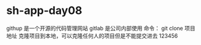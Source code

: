 # sh-app-day08
githup 是一个开源的代码管理网站
gitlab 是公司内部使用
命令： 
  git clone 项目地址  克隆项目到本地，可以克隆任何人的项目但是不能提交进去
123456
